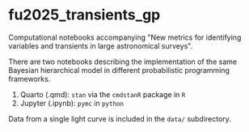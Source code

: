 # fu2025_transients_gp
Computational notebooks accompanying "New metrics for identifying variables and transients in large astronomical surveys".

There are two notebooks describing the implementation of the same Bayesian hierarchical model in different probabilistic programming frameworks.

1. Quarto (.qmd): `stan` via the `cmdstanR` package in `R`
2. Jupyter (.ipynb): `pymc` in `python`

Data from a single light curve is included in the `data/` subdirectory.
